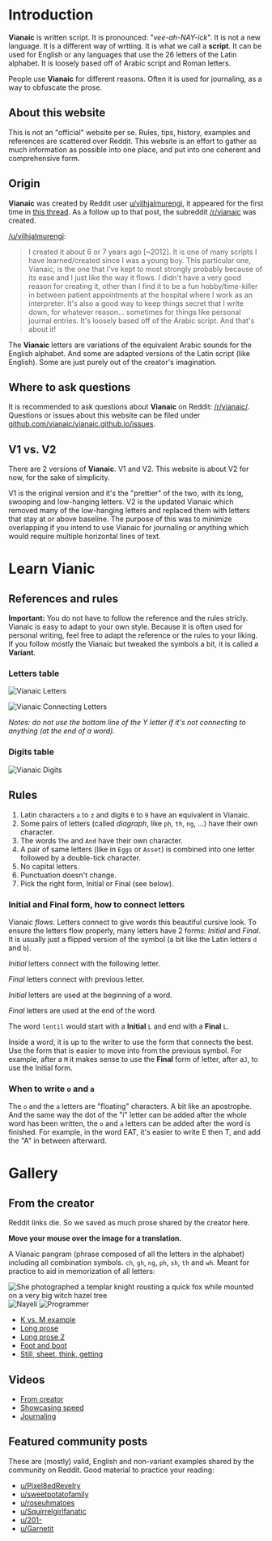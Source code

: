 # Introduction

**Vianaic** is written script. It is pronounced: "*vee-ah-NAY-ick*". It is not a new language. It is a different way of wrtting. It is what we call a **script**. It can be used for English or any languages that use the 26 letters of the Latin alphabet. It is loosely based off of Arabic script and Roman letters.

People use **Vianaic** for different reasons. Often it is used for journaling, as a way to obfuscate the prose.

## About this website

This is not an "official" website per se. Rules, tips, history, examples and references are scattered over Reddit. This website is an effort to gather as much information as possible into one place, and put into one coherent and comprehensive form.

## Origin

**Vianaic** was created by Reddit user [u/vilhjalmurengi](https://reddit.com/u/vilhjalmurengi), it appeared for the first time in [this thread](https://www.reddit.com/r/Handwriting/comments/7x3hki/i_originally_created_this_script_its_not_a/). As a follow up to that post, the subreddit [/r/vianaic](https://reddit.com/r/vianaic) was created.

[/u/vilhjalmurengi](https://reddit.com/u/vilhjalmurengi):

> I created it about 6 or 7 years ago [~2012]. It is one of many scripts I have learned/created since I was a young boy. This particular one, Vianaic, is the one that I've kept to most strongly probably because of its ease and I just like the way it flows. I didn't have a very good reason for creating it, other than I find it to be a fun hobby/time-killer in between patient appointments at the hospital where I work as an interpreter. It's also a good way to keep things secret that I write down, for whatever reason… sometimes for things like personal journal entries. It's loosely based off of the Arabic script. And that's about it!

The **Vianaic** letters are variations of the equivalent Arabic sounds for the English alphabet. And some are adapted versions of the Latin script (like English). Some are just purely out of the creator's imagination.

## Where to ask questions

It is recommended to ask questions about **Vianaic** on Reddit: [/r/vianaic/](https://reddit.com/r/vianaic). Questions or issues about this website can be filed under [github.com/vianaic/vianaic.github.io/issues](https://github.com/vianaic/vianaic.github.io/issues).

## V1 vs. V2

There are 2 versions of **Vianaic**. V1 and V2. This website is about V2 for now, for the sake of simplicity. 

V1 is the original version and it's the "prettier" of the two, with its long, swooping and low-hanging letters. V2 is the updated Vianaic which removed many of the low-hanging letters and replaced them with letters that stay at or above baseline. The purpose of this was to minimize overlapping if you intend to use Vianaic for journaling or anything which would require multiple horizontal lines of text.

# Learn Vianic

## References and rules

**Important:** You do not have to follow the reference and the rules stricly. Vianaic is easy to adapt to your own style. Because it is often used for personal writing, feel free to adapt the reference or the rules to your liking. If you follow mostly the Vianaic but tweaked the symbols a bit, it is called a **Variant**.

### Letters table

![Vianaic Letters](./refs/letters.jpg "Vianaic Letters")

![Vianaic Connecting Letters](./refs/connect.jpg "Vianaic Connecting Letters")

*Notes: do not use the bottom line of the Y letter if it's not connecting to anything (at the end of a word).*

### Digits table

![Vianaic Digits](./refs/digits.jpg "Vianaic Digits")


## Rules

1. Latin characters `a` to `z` and digits `0` to `9` have an equivalent in Vianaic.
2. Some pairs of letters (called *diagraph*, like `ph`, `th`, `ng`, …) have their own character.
3. The words `The` and `And` have their own character.
4. A pair of same letters (like in `Eggs` or `Asset`) is combined into one letter followed by a double-tick character.
5. No capital letters.
6. Punctuation doesn't change.
7. Pick the right form, Initial or Final (see below).

### **Initial** and **Final** form, how to connect letters

Vianaic *flows*. Letters connect to give words this beautiful cursive look. To ensure the letters flow properly, many letters have 2 forms: *Initial* and *Final*. It is usually just a flipped version of the symbol (a bit like the Latin letters `d` and `b`).

*Initial* letters connect with the following letter.

*Final* letters connect with previous letter.

*Initial* letters are used at the beginning of a word.

*Final* letters are used at the end of the word.

The word `lentil` would start with a **Initial** `L` and end with a **Final** `L`.

Inside a word, it is up to the writer to use the form that connects the best. Use the form that is easier to move into from the previous symbol. For example, after a `M` it makes sense to use the **Final** form of letter, after a`J`, to use the Initial form.

### When to write `o` and `a`

The `o` and the `a` letters are "floating" characters. A bit like an apostrophe. And the same way the dot of the "i" letter can be added after the whole word has been written, the `o` and `a` letters can be added after the word is finished. For example, in the word EAT, it's easier to write E then T, and add the "A" in between afterward.

# Gallery

## From the creator

Reddit links die. So we saved as much prose shared by the creator here.

**Move your mouse over the image for a translation.**

A Vianaic pangram (phrase composed of all the letters in the alphabet) including all combination symbols.  `ch`, `gh`, `ng`, `ph`, `sh`, `th` and `wh`. Meant for practice to aid in memorization of all letters:

![](./imgs/creator/pangram.jpg "She photographed a templar knight rousting a quick fox while mounted on a very big witch hazel tree")
![](./imgs/creator/nayeli.jpg "Nayeli")
![](./imgs/creator/programmer.jpg "Programmer")

* [K vs. M example](./imgs/creator/km.jpg)
* [Long prose](./imgs/creator/randomness.jpg)
* [Long prose 2](./imgs/creator/001.jpg)
* [Foot and boot](./imgs/creator/foot_boot.jpg)
* [Still, sheet, think, getting](./imgs/creator/still_sheet_think_getting.jpg)

## Videos

* [From creator](https://www.reddit.com/r/vianaic/comments/av5377/quote_about_kindness_its_very_true/)
* [Showcasing speed](https://www.reddit.com/r/vianaic/comments/akn4j8/this_is_how_fast_i_can_write/)
* [Journaling](https://www.reddit.com/r/vianaic/comments/atafvx/journaling_is_more_interesting_this_way/)

## Featured community posts

These are (mostly) valid, English and non-variant examples shared by the community on Reddit.
Good material to practice your reading:

* [u/Pixel8edRevelry](https://www.reddit.com/r/vianaic/comments/crx922/my_very_first_attempt_at_vianaic_i_love_how/)
* [u/sweetpotatofamily](https://www.reddit.com/r/vianaic/comments/cgo71n/bored_postsurgery_hand_writing_practice_concrit/)
* [u/roseuhmatoes](https://www.reddit.com/r/vianaic/comments/c8klho/this_is_my_first_time_writing_anything_other_than/)
* [u/Squirrelgirlfanatic](https://www.reddit.com/r/vianaic/comments/c5bju1/my_attempt_at_v2/)
* [u/201-](https://www.reddit.com/r/vianaic/comments/buthdz/taking_steps/)
* [u/Garnetit](https://www.reddit.com/r/vianaic/comments/bsda3e/wrote_some_random_nonsense_instead_of_sleeping/)
